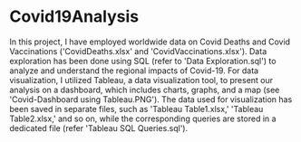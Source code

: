 # Covid19Analysis

In this project, I have employed worldwide data on Covid Deaths and Covid Vaccinations ('CovidDeaths.xlsx' and 'CovidVaccinations.xlsx'). Data exploration has been done using SQL (refer to 'Data Exploration.sql') to analyze and understand the regional impacts of Covid-19. For data visualization, I utilized Tableau, a data visualization tool, to present our analysis on a dashboard, which includes charts, graphs, and a map (see 'Covid-Dashboard using Tableau.PNG'). The data used for visualization has been saved in separate files, such as 'Tableau Table1.xlsx,' 'Tableau Table2.xlsx,' and so on, while the corresponding queries are stored in a dedicated file (refer 'Tableau SQL Queries.sql').
